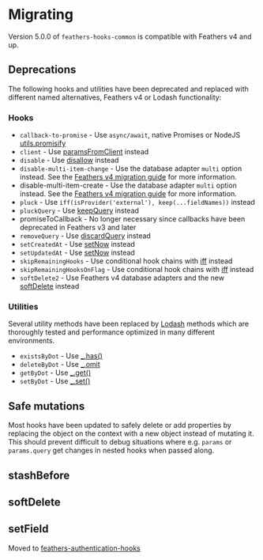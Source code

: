 # Migrating

Version 5.0.0 of `feathers-hooks-common` is compatible with Feathers v4 and up.

## Deprecations

The following hooks and utilities have been deprecated and replaced with different named alternatives, Feathers v4 or Lodash functionality:

### Hooks

- `callback-to-promise` - Use `async/await`, native Promises or NodeJS [utils.promisify](https://nodejs.org/api/util.html#util_util_promisify_original)
- `client` - Use [paramsFromClient](hooks#paramsfromclient) instead
- `disable` - Use [disallow](hooks#disallow) instead
- `disable-multi-item-change` - Use the database adapter `multi` option instead. See the [Feathers v4 migration guide](https://docs.feathersjs.com/guides/migrating.html) for more information.
- disable-multi-item-create - Use the database adapter `multi` option instead. See the [Feathers v4 migration guide](https://docs.feathersjs.com/guides/migrating.html) for more information.
- `pluck` - Use `iff(isProvider('external'), keep(...fieldNames))` instead
- `pluckQuery` - Use [keepQuery](hooks#keepquery) instead
- promiseToCallback - No longer necessary since callbacks have been deprecated in Feathers v3 and later
- `removeQuery` - Use [discardQuery](hooks#discardquery) instead
- `setCreatedAt` - Use [setNow](hooks#setnow) instead
- `setUpdatedAt` - Use [setNow](hooks#setnow) instead
- `skipRemainingHooks` - Use conditional hook chains with [iff](hooks#iff) instead
- `skipRemainingHooksOnFlag` - Use conditional hook chains with [iff](hooks#iff) instead
- `softDelete2` - Use Feathers v4 database adapters and the new [softDelete](hooks#softdelete) instead

### Utilities

Several utility methods have been replaced by [Lodash](https://lodash.com) methods which are thoroughly tested and performance optimized in many different environments.

- `existsByDot` - Use [\_.has()](https://lodash.com/docs/latest#has)
- `deleteByDot` - Use [\_.omit](https://lodash.com/docs/latest#omit)
- `getByDot` - Use [\_.get()](https://lodash.com/docs/latest#get)
- `setByDot` - Use [\_.set()](https://lodash.com/docs/latest#set)

## Safe mutations

Most hooks have been updated to safely delete or add properties by replacing the object on the context with a new object instead of mutating it. This should prevent difficult to debug situations where e.g. `params` or `params.query` get changes in nested hooks when passed along.

## stashBefore

## softDelete

## setField

Moved to [feathers-authentication-hooks](https://github.com/feathersjs-ecosystem/feathers-authentication-hooks#setfield)
